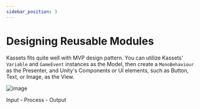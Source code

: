 ```yaml
---
sidebar_position: 3
---
```


# Designing Reusable Modules

Kassets fits quite well with MVP design pattern.
You can utilize Kassets' `Variable` and `GameEvent` instances as the Model, then create a `MonoBehaviour` as the Presenter,
and Unity's Components or UI elements, such as Button, Text, or Image, as the View.

![image](https://github.com/kadinche/Kassets/assets/1290720/fd9cd496-e964-4927-b410-908818c6ddc2)

Input - Process - Output
